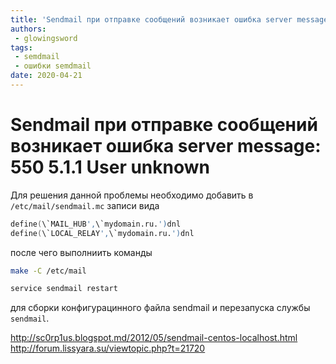 ```yaml
---
title: 'Sendmail при отправке сообщений возникает ошибка server message: 550 5.1.1 User unknown'
authors: 
 - glowingsword
tags:
 - semdmail
 - ошибки semdmail
date: 2020-04-21
---
```

# Sendmail при отправке сообщений возникает ошибка server message: 550 5.1.1 User unknown

Для решения данной проблемы необходимо добавить в `/etc/mail/sendmail.mc` записи вида

``` s
define(\`MAIL_HUB',\`mydomain.ru.')dnl 
define(\`LOCAL_RELAY',\`mydomain.ru.')dnl
```
после чего выполниить команды
``` bash
make -C /etc/mail 
```
``` bash
service sendmail restart
```
для сборки конфигурацинного файла sendmail и перезапуска службы `sendmail`.

<http://sc0rp1us.blogspot.md/2012/05/sendmail-centos-localhost.html>
<http://forum.lissyara.su/viewtopic.php?t=21720>
